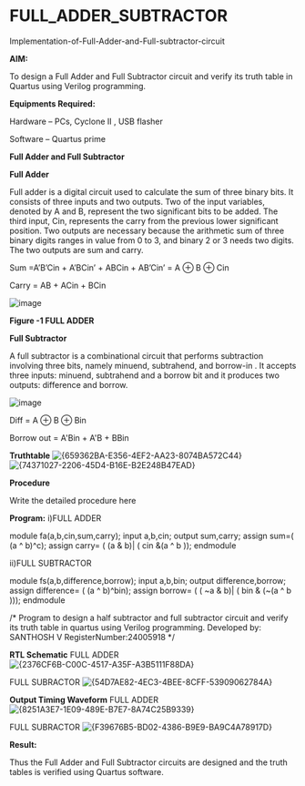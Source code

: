 # FULL_ADDER_SUBTRACTOR

Implementation-of-Full-Adder-and-Full-subtractor-circuit

**AIM:**

To design a Full Adder and Full Subtractor circuit and verify its truth table in Quartus using Verilog programming.

**Equipments Required:**

Hardware – PCs, Cyclone II , USB flasher

Software – Quartus prime

**Full Adder and Full Subtractor**

**Full Adder**

Full adder is a digital circuit used to calculate the sum of three binary bits. It consists of three inputs and two outputs. Two of the input variables, denoted by A and B, represent the two significant bits to be added. The third input, Cin, represents the carry from the previous lower significant position. Two outputs are necessary because the arithmetic sum of three binary digits ranges in value from 0 to 3, and binary 2 or 3 needs two digits. The two outputs are sum and carry.

Sum =A’B’Cin + A’BCin’ + ABCin + AB’Cin’ = A ⊕ B ⊕ Cin 

Carry = AB + ACin + BCin

![image](https://github.com/naavaneetha/FULL_ADDER_SUBTRACTOR/assets/154305477/0f30ba51-5ffb-4198-845f-18e054f675e7)

**Figure -1 FULL ADDER**

**Full Subtractor**

A full subtractor is a combinational circuit that performs subtraction involving three bits, namely minuend, subtrahend, and borrow-in . It accepts three inputs: minuend, subtrahend and a borrow bit and it produces two outputs: difference and borrow.

![image](https://github.com/naavaneetha/FULL_ADDER_SUBTRACTOR/assets/154305477/02b24f51-ab51-4304-9ad6-7b81ffc1ead5)

Diff = A ⊕ B ⊕ Bin 

Borrow out = A'Bin + A'B + BBin

**Truthtable**
![{659362BA-E356-4EF2-AA23-8074BA572C44}](https://github.com/user-attachments/assets/0f7ebfba-6cd6-4b52-9e63-07bf9c633d47)
![{74371027-2206-45D4-B16E-B2E248B47EAD}](https://github.com/user-attachments/assets/bc616def-fd35-4964-b99b-22c2b45c5e3f)

**Procedure**

Write the detailed procedure here

**Program:**
i)FULL ADDER

module fa(a,b,cin,sum,carry);
input a,b,cin;
output sum,carry;
assign sum=( (a ^ b)^c);
assign carry= ( (a & b)| ( cin &(a ^ b ));
endmodule

ii)FULL SUBTRACTOR

module fs(a,b,difference,borrow);
input a,b,bin;
output difference,borrow;
assign difference= ( (a ^ b)^bin);
assign borrow= ( ( ~a & b)| ( bin & (~(a ^ b )));
endmodule


/* Program to design a half subtractor and full subtractor circuit and verify its truth table in quartus using Verilog programming. Developed by: SANTHOSH V
RegisterNumber:24005918
*/

**RTL Schematic**
FULL ADDER
![{2376CF6B-C00C-4517-A35F-A3B5111F88DA}](https://github.com/user-attachments/assets/9adc55bb-f248-42c7-8aea-c14d72c89a95)

FULL SUBRACTOR
![{54D7AE82-4EC3-4BEE-8CFF-53909062784A}](https://github.com/user-attachments/assets/48f597ca-058d-4f42-8cc2-59c147996423)

**Output Timing Waveform**
FULL ADDER
![{8251A3E7-1E09-489E-B7E7-8A74C25B9339}](https://github.com/user-attachments/assets/4e1147f7-358e-449f-88a9-b5c2de43b9f2)

FULL SUBRACTOR
![{F39676B5-BD02-4386-B9E9-BA9C4A78917D}](https://github.com/user-attachments/assets/6981e672-6d48-4a35-ab40-ec7ca25dcd1d)



**Result:**

Thus the Full Adder and Full Subtractor circuits are designed and the truth tables is verified using Quartus software.



